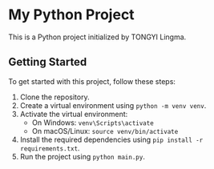 # My Python Project

This is a Python project initialized by TONGYI Lingma.

## Getting Started

To get started with this project, follow these steps:

1. Clone the repository.
2. Create a virtual environment using `python -m venv venv`.
3. Activate the virtual environment:
   - On Windows: `venv\Scripts\activate`
   - On macOS/Linux: `source venv/bin/activate`
4. Install the required dependencies using `pip install -r requirements.txt`.
5. Run the project using `python main.py`.